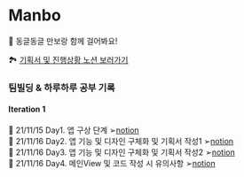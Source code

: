 # Manbo</br>

🐾 동글동글 만보랑 함께 걸어봐요!</br>

🏞 [기획서 및 진행상황 노션 보러가기](
https://www.notion.so/hmhhsh/c5aa5bab71334879b1eda4a4b3c82583)

### 팀빌딩 & 하루하루 공부 기록
#### Iteration 1
🐾 21/11/15 Day1. 앱 구상 단계 ➢[notion](https://hmhhsh.notion.site/TIL1115-d8ea189f39394508bec6d1586c7b24db)<br>
🐾 21/11/16 Day2. 앱 기능 및 디자인 구체화 및 기획서 작성1 ➢[notion](https://hmhhsh.notion.site/TIL1116-adaba2df4fcd4ab6b689ef7ffe76b7d0)<br>
🐾 21/11/16 Day3. 앱 기능 및 디자인 구체화 및 기획서 작성2 ➢[notion](https://hmhhsh.notion.site/TIL_1117-8a18c9ed33674436b116bbb57a4d7426)<br>
🐾 21/11/16 Day4. 메인View 및 코드 작성 시 유의사항 ➢[notion](https://hmhhsh.notion.site/1118-508b796acc0f455aaddd7b6fdc33daa8)<br>
